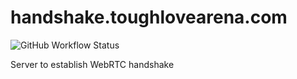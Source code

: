 # handshake.toughlovearena.com

![GitHub Workflow Status](https://img.shields.io/github/workflow/status/toughlovearena/handshake.toughlovearena.com/Unit%20Tests?label=tests)

Server to establish WebRTC handshake
